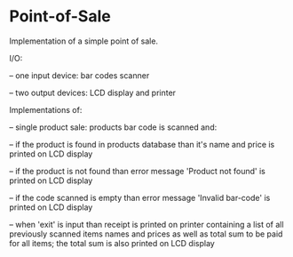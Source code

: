 # Point-of-Sale

Implementation of a simple point of sale.

I/O:

– one input device: bar codes scanner

– two output devices: LCD display and printer

Implementations of:

– single product sale: products bar code is scanned and:

  – if the product is found in products database than it's name and price is printed on LCD display

  – if the product is not found than error message 'Product not found' is printed on LCD display

  – if the code scanned is empty than error message 'Invalid bar-code' is printed on LCD display

  – when 'exit' is input than receipt is printed on printer containing a list of all previously
scanned items names and prices as well as total sum to be paid for all items; the total sum is
also printed on LCD display
